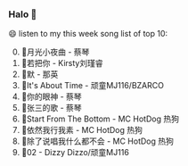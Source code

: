 

### Halo 👋

😄 listen to my this week song list of top 10:

0. 🌈月光小夜曲 - 蔡琴
1. 🌈若把你 - Kirsty刘瑾睿
2. 🌈默 - 那英
3. 🌈It's About Time - 顽童MJ116/BZARCO
4. 🌈你的眼神 - 蔡琴
5. 🌈张三的歌 - 蔡琴
6. 🌈Start From The Bottom - MC HotDog 热狗
7. 🌈依然我行我素 - MC HotDog 热狗
8. 🌈除了说唱我什么都不会 - MC HotDog 热狗
9. 🌈02 - Dizzy Dizzo/顽童MJ116

